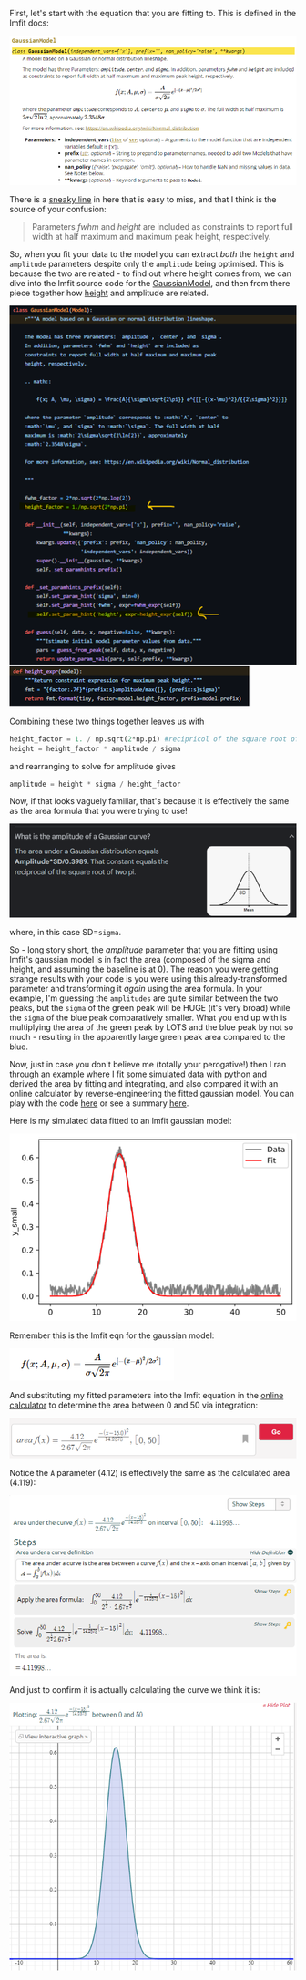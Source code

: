 
First, let's start with the equation that you are fitting to. This is defined in the lmfit docs:

![](images/2022-01-21-13-10-46.png)

There is a [sneaky line](
https://lmfit.github.io/lmfit-py/builtin_models.html#:~:text=amplitude%2C%20center%2C%20and%20sigma.%20In%20addition%2C-,parameters%20fwhm%20and%20height%20are%20included%20as%20constraints%20to%20report%20full%20width%20at%20half%20maximum%20and%20maximum%20peak%20height%2C%20respectively.,-f(x%3BA%2C%CE%BC%2C%CF%83)%3DA%CF%832%CF%80e) in here that is easy to miss, and that I think is the source of your confusion:

>Parameters *fwhm* and *height* are included as constraints to report full width at half maximum and maximum peak height, respectively.

So, when you fit your data to the model you can extract *both* the ```height``` and ```amplitude``` parameters despite only the ```amplitude``` being optimised. This is because the two are related - to find out where height comes from, we can dive into the lmfit source code for the [GaussianModel](https://github.com/lmfit/lmfit-py/blob/caf8c8916f7056c151a246cdbb22ac5b33b1d823/lmfit/models.py#:~:text=class%20GaussianModel(Model)%3A), and then from there piece together how [height](https://github.com/lmfit/lmfit-py/blob/caf8c8916f7056c151a246cdbb22ac5b33b1d823/lmfit/models.py#:~:text=def%20height_expr(model)%3A) and amplitude are related. 

![](images/2022-01-21-13-23-42.png)
![](images/2022-01-21-13-24-09.png)


Combining these two things together leaves us with 

```python
height_factor = 1. / np.sqrt(2*np.pi) #recipricol of the square root of two pi
height = height_factor * amplitude / sigma
```

and rearranging to solve for amplitude gives

``` python
amplitude = height * sigma / height_factor
```

Now, if that looks vaguely familiar, that's because it is effectively the same as the area formula that you were trying to use!

![](images/2022-01-21-13-10-20.png)

where, in this case SD=```sigma```.

So - long story short, the *amplitude* parameter that you are fitting using lmfit's gaussian model is in fact the area (composed of the sigma and height, and assuming the baseline is at 0). The reason you were getting strange results with your code is you were using this already-transformed parameter and transforming it *again* using the area formula. In your example, I'm guessing the ```amplitudes``` are quite similar between the two peaks, but the ```sigma``` of the green peak will be HUGE (it's very broad) while the ```sigma``` of the blue peak comparatively smaller. What you end up with is multiplying the area of the green peak by LOTS and the blue peak by not so much - resulting in the apparently large green peak area compared to the blue.

Now, just in case you don't believe me (totally your perogative!) then I ran through an example where I fit some simulated data with python and derived the area by  fitting and integrating, and also compared it with an online calculator by reverse-engineering the fitted gaussian model. You can play with the code [here](https://github.com/dezeraecox-utilities/fitting_gaussians) or see a summary [here](https://github.com/dezeraecox-utilities/fitting_gaussians/blob/master/notebooks/integration_example_NM.pdf).

Here is my simulated data fitted to an lmfit gaussian model:

![](images/2022-01-21-13-44-33.png)

Remember this is the lmfit eqn for the gaussian model:

![](images/2022-01-21-13-40-29.png)

And substituting my fitted parameters into the lmfit equation in the [online calculator](https://www.symbolab.com/solver/area-under-curve-calculator/area%20f%5Cleft(x%5Cright)%3D%5Cfrac%7B4.12%7D%7B2.67%5Csqrt%7B2%5Cpi%7D%7De%5E%7B%5Cfrac%7B-%5Cleft(x-15.0%5Cright)%5E2%7D%7B14.2578%7D%7D%2C%20%5Cleft%5B0%2C%2050%5Cright%5D?or=input) to determine the area between 0 and 50 via integration: 

![](images/2022-01-21-13-15-06.png)

Notice the ```A``` parameter (4.12) is effectively the same as the calculated area (4.119):

![](images/2022-01-21-13-15-25.png)

And just to confirm it is actually calculating the curve we think it is:

![](images/2022-01-21-13-15-40.png)


